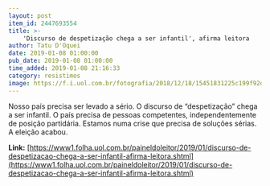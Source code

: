 ```yaml
---
layout: post
item_id: 2447693554
title: >-
    'Discurso de despetização chega a ser infantil', afirma leitora
author: Tatu D'Oquei
date: 2019-01-08 01:00:00
pub_date: 2019-01-08 01:00:00
time_added: 2019-01-08 21:16:33
category: resistimos
image: https://f.i.uol.com.br/fotografia/2018/12/18/15451831225c199f92d7c76_1545183122_3x2_rt.jpg
---
```


Nosso país precisa ser levado a sério. O discurso de “despetização” chega a ser infantil. O país precisa de pessoas competentes, independentemente de posição partidária. Estamos numa crise que precisa de soluções sérias. A eleição acabou.

**Link:** [https://www1.folha.uol.com.br/paineldoleitor/2019/01/discurso-de-despetizacao-chega-a-ser-infantil-afirma-leitora.shtml](https://www1.folha.uol.com.br/paineldoleitor/2019/01/discurso-de-despetizacao-chega-a-ser-infantil-afirma-leitora.shtml)

